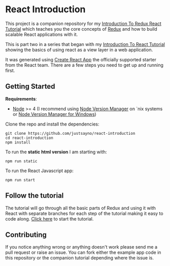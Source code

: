 # React Introduction

This project is a companion repository for my [Introduction To Redux React Tutorial](https://github.com/justsayno/redux-react-introduction-tutorial) which teaches you
the core concepts of [Redux](http://redux.js.org/docs/introduction/index.html) and how to build scalable React applications with it. 

This is part two in a series that began with my [Introduction To React Tutorial](https://github.com/justsayno/react-introduction-tutorial) showing the basics of using 
react as a view layer in a web application. 

It was generated using [Create React App](https://github.com/facebookincubator/create-react-app) the officially supported starter
from the React team. There are a few steps you need to get up and running first.

## Getting Started

**Requirements**:

- [Node](https://nodejs.org/en/) >= 4 (I recommend using [Node Version Manager](https://github.com/creationix/nvm) on `nix systems or [Node Version Manager for Windows](https://github.com/coreybutler/nvm-windows))

Clone the repo and install the dependencies:

```
git clone https://github.com/justsayno/react-introduction
cd react-introduction
npm install
```

To run the **static html version** I am starting with:

```
npm run static
```

To run the React Javascript app:

```
npm run start
```

## Follow the tutorial

The tutorial will go through all the basic parts of Redux and using it with React with separate branches for each step of the tutorial making it easy to code along.
[Click here](https://github.com/justsayno/react-introduction-tutorial) to start the tutorial.

## Contributing

If you notice anything wrong or anything doesn't work please send me a pull request or raise an issue. You can fork either the example app code in this repository
or the companion tutorial depending where the issue is.
